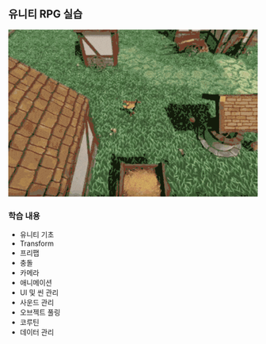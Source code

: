 ## 유니티 RPG 실습
![1](./sample.gif)

### 학습 내용
* 유니티 기초
* Transform
* 프리팹
* 충돌
* 카메라
* 애니메이션
* UI 및 씬 관리
* 사운드 관리
* 오브젝트 풀링
* 코루틴
* 데이터 관리